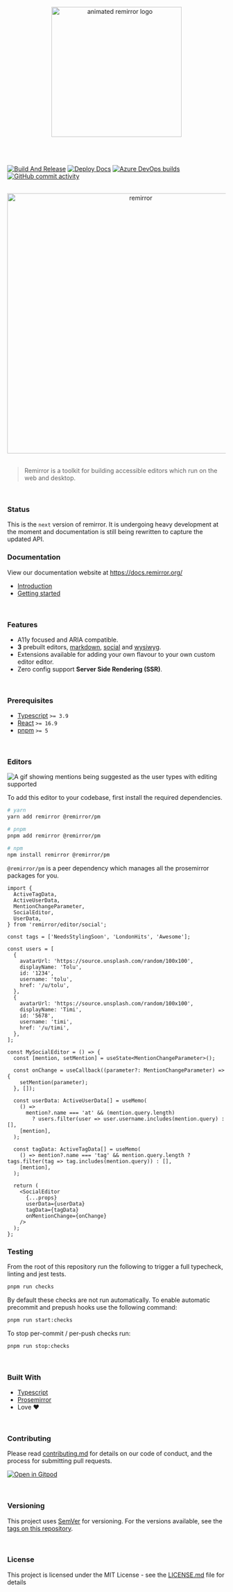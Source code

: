 <div align="center">
  <br />
  <div align="center">
    <a href="https://docs.remirror.org"><img width="300" height="300" src="https://raw.githubusercontent.com/remirror/remirror/next/support/assets/logo-animated-light.svg?sanitize=true" alt="animated remirror logo" /></a>
  </div>
    <br />
    <br />
    <br />
</div>

<p align="center">

<a href="https://github.com/remirror/remirror/actions?query=workflow%3A%22Node+CI%22?branch=next"><img src="https://github.com/remirror/remirror/workflows/Node%20CI/badge.svg?branch=next" alt="Build And Release" /></a>
<a href="https://github.com/remirror/remirror/actions?query=workflow%3A%22Deploy+Docs%22?branch=next"><img src="https://github.com/remirror/remirror/workflows/Deploy%20Docs/badge.svg?branch=next" alt="Deploy Docs" /></a>
<a href="https://dev.azure.com/remirror/remirror/_build/latest?definitionId=2&amp;branchName=next"><img src="https://dev.azure.com/remirror/remirror/_apis/build/status/remirror.remirror?branchName=next" alt="Azure DevOps builds" /></a>
<a href="https://github.com/remirror/remirror/commits/next"><img src="https://img.shields.io/github/commit-activity/m/remirror/remirror.svg?amp;logo=github" alt="GitHub commit activity"></a>

</p>

<br />

<div align="center">
  <div align="center">
    <img width="600"  src="https://media.githubusercontent.com/media/remirror/remirror/next/support/assets/wysiwyg.png" alt="remirror" />
  </div>
    <br />
</div>

> Remirror is a toolkit for building accessible editors which run on the web and desktop.

<br />

### Status

This is the `next` version of remirror. It is undergoing heavy development at the moment and
documentation is still being rewritten to capture the updated API.

### Documentation

View our documentation website at https://docs.remirror.org/

- [Introduction]
- [Getting started]

<br />

### Features

- A11y focused and ARIA compatible.
- **3** prebuilt editors, [markdown](./@remirror/editor-markdown),
  [social](./@remirror/editor-social) and [wysiwyg](./@remirror/editor-wysiwyg).
- Extensions available for adding your own flavour to your own custom editor editor.
- Zero config support **Server Side Rendering (SSR)**.

<br />

### Prerequisites

- [Typescript](https://www.typescriptlang.org/) `>= 3.9`
- [React](https://reactjs.org/) `>= 16.9`
- [pnpm](https://pnpm.js.org/en/installation) `>= 5`

<br />

### Editors

![A gif showing mentions being suggested as the user types with editing supported](https://media.githubusercontent.com/media/ifiokjr/assets/master/remirror/repo-banner.gif 'A gif showing mentions being suggested as the user types with editing supported')

To add this editor to your codebase, first install the required dependencies.

```bash
# yarn
yarn add remirror @remirror/pm

# pnpm
pnpm add remirror @remirror/pm

# npm
npm install remirror @remirror/pm
```

`@remirror/pm` is a peer dependency which manages all the prosemirror packages for you.

```tsx
import {
  ActiveTagData,
  ActiveUserData,
  MentionChangeParameter,
  SocialEditor,
  UserData,
} from 'remirror/editor/social';

const tags = ['NeedsStylingSoon', 'LondonHits', 'Awesome'];

const users = [
  {
    avatarUrl: 'https://source.unsplash.com/random/100x100',
    displayName: 'Tolu',
    id: '1234',
    username: 'tolu',
    href: '/u/tolu',
  },
  {
    avatarUrl: 'https://source.unsplash.com/random/100x100',
    displayName: 'Timi',
    id: '5678',
    username: 'timi',
    href: '/u/timi',
  },
];

const MySocialEditor = () => {
  const [mention, setMention] = useState<MentionChangeParameter>();

  const onChange = useCallback((parameter?: MentionChangeParameter) => {
    setMention(parameter);
  }, []);

  const userData: ActiveUserData[] = useMemo(
    () =>
      mention?.name === 'at' && (mention.query.length)
        ? users.filter(user => user.username.includes(mention.query) : [],
    [mention],
  );

  const tagData: ActiveTagData[] = useMemo(
    () => mention?.name === 'tag' && mention.query.length ? tags.filter(tag => tag.includes(mention.query)) : [],
    [mention],
  );

  return (
    <SocialEditor
      {...props}
      userData={userData}
      tagData={tagData}
      onMentionChange={onChange}
    />
  );
};
```

### Testing

From the root of this repository run the following to trigger a full typecheck, linting and jest
tests.

```bash
pnpm run checks
```

By default these checks are not run automatically. To enable automatic precommit and prepush hooks
use the following command:

```bash
pnpm run start:checks
```

To stop per-commit / per-push checks run:

```bash
pnpm run stop:checks
```

<br />

### Built With

- [Typescript]
- [Prosemirror]
- Love ❤️

<br />

### Contributing

Please read [contributing.md](docs/contributing.md) for details on our code of conduct, and the
process for submitting pull requests.

[![Open in Gitpod](https://gitpod.io/button/open-in-gitpod.svg)](https://gitpod.io/#https://github.com/remirror/remirror)

<br />

### Versioning

This project uses [SemVer](http://semver.org/) for versioning. For the versions available, see the
[tags on this repository](https://github.com/remirror/remirror/tags).

<br />

### License

This project is licensed under the MIT License - see the [LICENSE.md](LICENSE.md) file for details

[introduction]: https://docs.remirror.org
[installation]: https://docs.remirror.org/installation
[getting started]: https://docs.remirror.org/guides/quickstart
[typescript]: https://github.com/microsoft/Typescript
[react]: https://github.com/facebook/react
[prosemirror]: https://prosemirror.net
